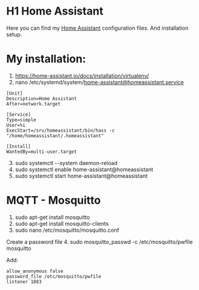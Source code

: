 # H1 Home Assistant 
Here you can find my [Home Assistant](https://home-assistant.io/) configuration files. And installation setup. 

# My installation:
1. https://home-assistant.io/docs/installation/virtualenv/
2. nano /etc/systemd/system/home-assistant@homeassistant.service
```
[Unit]
Description=Home Assistant
After=network.target

[Service]
Type=simple
User=%i
ExecStart=/srv/homeassistant/bin/hass -c "/home/homeassistant/.homeassistant"

[Install]
WantedBy=multi-user.target
```
3. sudo systemctl --system daemon-reload
4. sudo systemctl enable home-assistant@homeassistant
5. sudo systemctl start home-assistant@homeassistant

# MQTT - Mosquitto

1. sudo apt-get install mosquitto
2. sudo apt-get install mosquitto-clients
3. sudo nano /etc/mosquitto/mosquitto.conf

Create a password file
4. sudo mosquitto_passwd -c /etc/mosquitto/pwfile mosquitto

Add:
```
allow_anonymous false
password_file /etc/mosquitto/pwfile
listener 1883
```